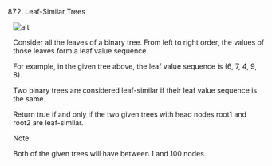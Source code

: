 872. Leaf-Similar Trees

![alt](https://s3-lc-upload.s3.amazonaws.com/uploads/2018/07/16/tree.png)

Consider all the leaves of a binary tree.  From left to right order, the values of those leaves form a leaf value sequence.



For example, in the given tree above, the leaf value sequence is (6, 7, 4, 9, 8).

Two binary trees are considered leaf-similar if their leaf value sequence is the same.

Return true if and only if the two given trees with head nodes root1 and root2 are leaf-similar.

 

Note:

Both of the given trees will have between 1 and 100 nodes.